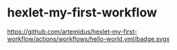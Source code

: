 # hexlet-my-first-workflow

https://github.com/artemidus/hexlet-my-first-workflow/actions/workflows/hello-world.yml/badge.svgx

